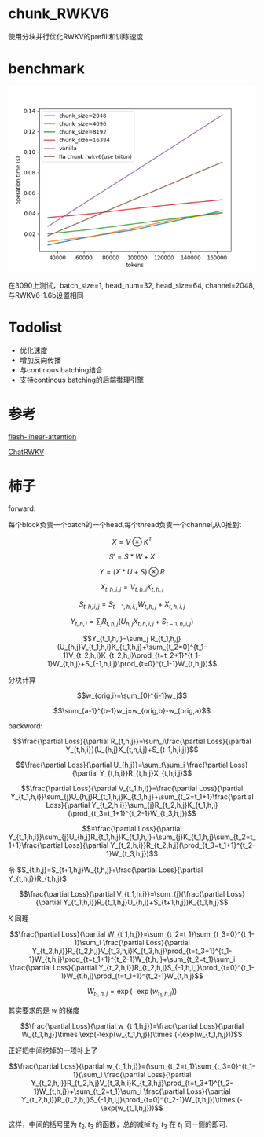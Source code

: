 # chunk_RWKV6

使用分块并行优化RWKV的prefill和训练速度

# benchmark

![](img/1.png)

在3090上测试，batch_size=1, head_num=32, head_size=64, channel=2048, 与RWKV6-1.6b设置相同



# Todolist

- 优化速度
- 增加反向传播
- 与continous batching结合
- 支持continous batching的后端推理引擎

# 参考



[flash-linear-attention](https://github.com/sustcsonglin/flash-linear-attention/tree/main)

[ChatRWKV](https://github.com/BlinkDL/ChatRWKV/tree/main)

# 柿子

forward:

每个block负责一个batch的一个head,每个thread负责一个channel,从0推到t

$$X=V\otimes K^T$$

$$S'=S*W+X$$

$$Y=(X*U+S)\otimes R$$

$$X_{t,h,i,j}=V_{t,h,i}K_{t,h,j}$$

$$S_{t,h,i,j}=S_{t-1,h,i,j}W_{t,h,j}+X_{t,h,i,j}$$

$$Y_{t,h,i}=\sum_{j}R_{t,h,j}(U_{h,j}X_{t,h,i,j}+S_{t-1,h,i,j})$$

$$Y_{t_1,h,i}=\sum_j R_{t_1,h,j}(U_{h,j}V_{t_1,h,i}K_{t_1,h,j}+\sum_{t_2=0}^{t_1-1}V_{t_2,h,i}K_{t_2,h,j}\prod_{t=t_2+1}^{t_1-1}W_{t,h,j}+S_{-1,h,i,j}\prod_{t=0}^{t_1-1}W_{t,h,j})$$





分块计算

$$w_{orig,i}=\sum_{0}^{i-1}w_j$$

$$\sum_{a-1}^{b-1}w_j=w_{orig,b}-w_{orig,a}$$



backword:

$$\frac{\partial Loss}{\partial R_{t,h,j}}=\sum_i\frac{\partial Loss}{\partial Y_{t,h,i}}(U_{h,j}X_{t,h,i,j}+S_{t-1,h,i,j})$$

$$\frac{\partial Loss}{\partial U_{h,j}}=\sum_t\sum_i \frac{\partial Loss}{\partial Y_{t,h,i}}R_{t,h,j}X_{t,h,i,j}$$

$$\frac{\partial Loss}{\partial V_{t_1,h,i}}=\frac{\partial Loss}{\partial Y_{t_1,h,i}}\sum_{j}U_{h,j}R_{t_1,h,j}K_{t_1,h,j}+\sum_{t_2=t_1+1}\frac{\partial Loss}{\partial Y_{t_2,h,i}}\sum_{j}R_{t_2,h,j}K_{t_1,h,j}(\prod_{t_3=t_1+1}^{t_2-1}W_{t_3,h,j})$$

$$=\frac{\partial Loss}{\partial Y_{t_1,h,i}}\sum_{j}U_{h,j}R_{t_1,h,j}K_{t_1,h,j}+\sum_{j}K_{t_1,h,j}\sum_{t_2=t_1+1}\frac{\partial Loss}{\partial Y_{t_2,h,i}}R_{t_2,h,j}(\prod_{t_3=t_1+1}^{t_2-1}W_{t_3,h,j})$$

令 $S_{t,h,j}=S_{t+1,h,j}W_{t,h,j}+\frac{\partial Loss}{\partial Y_{t,h,j}}R_{t,h,j}$

$$\frac{\partial Loss}{\partial V_{t_1,h,i}}=\sum_{j}(\frac{\partial Loss}{\partial Y_{t_1,h,i}}R_{t_1,h,j}U_{h,j}+S_{t+1,h,j})K_{t_1,h,j}$$

$K$ 同理

$$\frac{\partial Loss}{\partial W_{t_1,h,j}}=\sum_{t_2=t_1}\sum_{t_3=0}^{t_1-1}\sum_i \frac{\partial Loss}{\partial Y_{t_2,h,i}}R_{t_2,h,j}V_{t_3,h,i}K_{t_3,h,j}\prod_{t=t_3+1}^{t_1-1}W_{t,h,j}\prod_{t=t_1+1}^{t_2-1}W_{t,h,j}+\sum_{t_2=t_1}\sum_i \frac{\partial Loss}{\partial Y_{t_2,h,i}}R_{t_2,h,j}S_{-1,h,i,j}\prod_{t=0}^{t_1-1}W_{t,h,j}\prod_{t=t_1+1}^{t_2-1}W_{t,h,j}$$

$$W_{t_1,h,j}=\exp(-\exp(w_{t_1,h,j}))$$

其实要求的是 $w$ 的梯度

$$\frac{\partial Loss}{\partial w_{t_1,h,j}}=\frac{\partial Loss}{\partial W_{t_1,h,j}}\times \exp(-\exp(w_{t_1,h,j}))\times (-\exp(w_{t_1,h,j}))$$

正好把中间挖掉的一项补上了

$$\frac{\partial Loss}{\partial w_{t_1,h,j}}=(\sum_{t_2=t_1}\sum_{t_3=0}^{t_1-1}(\sum_i \frac{\partial Loss}{\partial Y_{t_2,h,i}}R_{t_2,h,j}V_{t_3,h,i}K_{t_3,h,j}\prod_{t=t_3+1}^{t_2-1}W_{t,h,j})+\sum_{t_2=t_1}\sum_i \frac{\partial Loss}{\partial Y_{t_2,h,i}}R_{t_2,h,j}S_{-1,h,i,j}\prod_{t=0}^{t_2-1}W_{t,h,j})\times (-\exp(w_{t_1,h,j}))$$

这样，中间的括号里为 $t_2,t_3$ 的函数，总的减掉 $t_2,t_3$ 在 $t_1$ 同一侧的即可.
